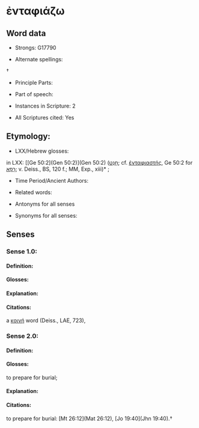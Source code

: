 # ἐνταφιάζω 

<!-- Status: S2=NeedsEdits -->
<!-- Lexica used for edits:   -->

## Word data

* Strongs: G17790

* Alternate spellings:

† 

* Principle Parts: 


* Part of speech: 


* Instances in Scripture: 2

* All Scriptures cited: Yes

## Etymology: 


* LXX/Hebrew glosses: 

in LXX: [[Ge 50:2](Gen 50:2)](Gen 50:2) ([חָנַט](//en-uhl/H2590); cf. [ἐνταφιαστής](), Ge 50:2 for [רָפָא](//en-uhl/H7495); v. Deiss., BS, 120 f.; MM, Exp., xiii)* ; 

* Time Period/Ancient Authors: 


* Related words: 

* Antonyms for all senses

* Synonyms for all senses: 


## Senses 


### Sense  1.0: 

#### Definition: 


#### Glosses:



#### Explanation:



#### Citations: 

a [κοινή]() word (Deiss., LAE, 723), 

### Sense  2.0: 

#### Definition: 

#### Glosses: 

to prepare for burial; 

#### Explanation: 


#### Citations: 

to prepare for burial: [Mt 26:12](Mat 26:12), [Jo 19:40](Jhn 19:40).†
